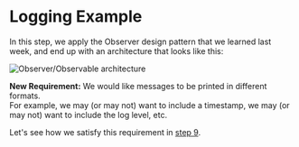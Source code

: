 # Logging Example

In this step, we apply the Observer design pattern that we learned last week, and end up with an architecture that looks like this:

![Observer/Observable architecture](LoggerArchitecture-step8.png)


__New Requirement:__ We would like messages to be printed in different formats.    
For example, we may (or may not) want to include a timestamp, we may (or may not) want to include the log level, etc.

Let's see how we satisfy this requirement in [step 9](../../tree/step9).
